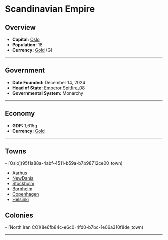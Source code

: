 <!--UNDEDITED FILE, remove this entire line if this file has been edited!-->
# <!--NAME-->Scandinavian Empire<!--NAME-->

## Overview

- **Capital:** <!--CAPITAL_LINK-->[Oslo](95f1a88a-4abf-4511-b59a-b7b98712ce00_town)<!--CAPITAL_LINK-->
- **Population:** <!--POPULATION-->18<!--POPULATION-->
- **Currency:** <!--CURRENCY_LINK-->[Gold](Gold_currency)<!--CURRENCY_LINK--> (<!--CURRENCY_ABV-->G<!--CURRENCY_ABV-->)

---

## Government

- **Date Founded:** <!--FOUNDED-->December 14, 2024<!--FOUNDED-->
- **Head of State:** <!--LEADER_TITLE_LINK-->[Emperor Spitfire_08](Spitfire_08_user)<!--LEADER_TITLE_LINK-->
- **Governmental System:** <!--GOVERNMENT-->Monarchy<!--GOVERNMENT-->

---

## Economy

- **GDP:** <!--GDP-->1,615g<!--GDP-->
- **Currency:** <!--CURRENCY_LINK-->[Gold](Gold_currency)<!--CURRENCY_LINK-->

---

## Towns

<!--TOWNS-->- [Oslo](95f1a88a-4abf-4511-b59a-b7b98712ce00_town)
- [Aarhus](9c051100-49f0-402f-82ab-63658349bdd7_town)
- [NewDania](5f754d81-d6c5-425c-9fe6-a97d9529499d_town)
- [Stockholm](46f6dea3-e312-4d12-af1f-9980570ec7d5_town)
- [Bornholm](149b0bd6-1e98-4c88-ab06-3262407ddc91_town)
- [Copenhagen](2891c2d4-fa5d-475e-a355-ec28ee37f0ea_town)
- [Helsinki](0318c526-4d33-4fe9-8bd5-40f4ff073c5e_town)<!--TOWNS-->

## Colonies

<!--COLONIES-->- [North Iran CO](8e6fb84c-e6c0-4fd0-b7bc-1e06a310f8de_town)<!--COLONIES-->

---